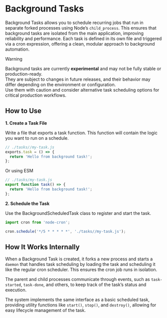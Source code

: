 # Background Tasks

Background Tasks allows you to schedule recurring jobs that run in separate forked processes using Node’s `child_process`. This ensures that background tasks are isolated from the main application, improving reliability and performance. Each task is defined in its own file and triggered via a cron expression, offering a clean, modular approach to background automation.

> [!WARNING]
> Background tasks are currently **experimental** and may not be fully stable or production-ready.  
> They are subject to changes in future releases, and their behavior may differ depending on the environment or configuration.  
> Use them with caution and consider alternative task scheduling options for critical production workflows.

## How to Use

**1. Create a Task File** 

Write a file that exports a task function. This function will contain the logic you want to run on a schedule.
```js
// ./tasks//my-task.js
exports.task = () => {
  return 'Hello from background task!';
};

```

Or using ESM

```js
// ./tasks/my-task.js
export function task() => {
  return 'Hello from background task!';
};

```

**2. Schedule the Task**

Use the BackgroundScheduledTask class to register and start the task.
```js
import cron from 'node-cron';

cron.schedule('*/5 * * * * *', './tasks//my-task.js');
```

## How It Works Internally

When a Background Task is created, it forks a new process and starts a `daemon` that handles task scheduling by loading the task and scheduling it like the regular cron scheduler. This ensures the cron job runs in isolation.

The parent and child processes communicate through events, such as `task-started`, `task-done`, and others, to keep track of the task’s status and execution.

The system implements the same interface as a basic scheduled task, providing utility functions like `start()`, `stop()`, and `destroy()`, allowing for easy lifecycle management of the task.